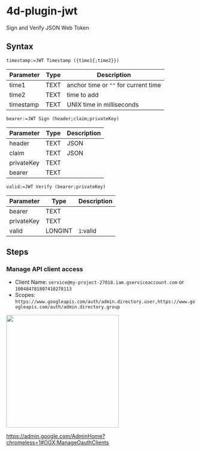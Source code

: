 # 4d-plugin-jwt
Sign and Verify JSON Web Token

## Syntax

```
timestamp:=JWT Timestamp ({time1{;time2}})
```

Parameter|Type|Description
------------|------------|----
time1|TEXT|anchor time or ``""`` for current time
time2|TEXT|time to add
timestamp|TEXT|UNIX time in milliseconds

```
bearer:=JWT Sign (header;claim;privateKey)
```

Parameter|Type|Description
------------|------------|----
header|TEXT|JSON
claim|TEXT|JSON
privateKey|TEXT|
bearer|TEXT|

```
valid:=JWT Verify (bearer;privateKey)
```

Parameter|Type|Description
------------|------------|----
bearer|TEXT|
privateKey|TEXT|
valid|LONGINT|``1``:valid

## Steps

### Manage API client access

* Client Name: ``service@my-project-27018.iam.gserviceaccount.com`` or ``100484781807410278113``
* Scopes: ``https://www.googleapis.com/auth/admin.directory.user,https://www.googleapis.com/auth/admin.directory.group``

<img width="300" src="https://user-images.githubusercontent.com/1725068/44127804-005eb000-a07a-11e8-9826-4ea44c62fc4f.png" />

https://admin.google.com/AdminHome?chromeless=1#OGX:ManageOauthClients
